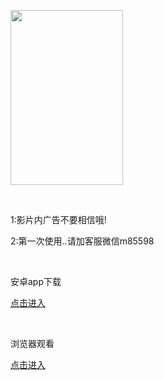 <!DOCTYPE html PUBLIC "-//W3C//DTD XHTML 1.0 Transitional//EN" "http://www.w3.org/TR/xhtml1/DTD/xhtml1-transitional.dtd">
<html xmlns="http://www.w3.org/1999/xhtml">
<head>
<meta http-equiv="Content-Type" content="text/html; charset=gb2312" />

</head>

<body>
<p><a href="https://www.baidu.com" target="_blank"><img src="https://bkimg.cdn.bcebos.com/pic/8d5494eef01f3a292df506900e75ab315c6034a8d616?x-bce-process=image/resize,m_lfit,w_536,limit_1/format,f_jpg" width="180" height="280" border="0" longdesc="http://www.m3332.com" /></a></p>
<p>&nbsp;</p>
<p>1:影片内广告不要相信哦!</p>
<p>2:第一次使用..请加客服微信m85598</p>
<p>&nbsp;</p>
<p>安卓app下载</p>
<p><a href="https://www.baidu.com" target="_blank">点击进入</a></p>
<p>&nbsp;</p>
<p>浏览器观看</p>
<p><a href="http://www.baidu.com" target="_blank">点击进入</a></p>
<p>&nbsp;</p>
<p>&nbsp;</p>
<p>&nbsp;</p>
</body>
</html>
